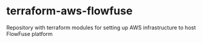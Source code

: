 # terraform-aws-flowfuse
Repository with terraform modules for setting up AWS infrastructure to host FlowFuse platform
